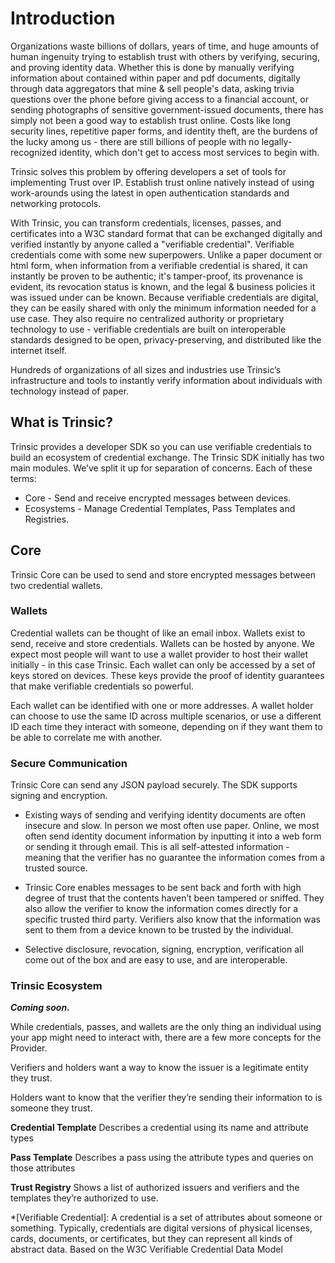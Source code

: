 # Introduction

Organizations waste billions of dollars, years of time, and huge amounts of human ingenuity trying to establish trust with others by verifying, securing, and proving identity data. Whether this is done by manually verifying information about contained within paper and pdf documents, digitally through data aggregators that mine & sell people's data, asking trivia questions over the phone before giving access to a financial account, or sending photographs of sensitive government-issued documents, there has simply not been a good way to establish trust online. Costs like long security lines, repetitive paper forms, and identity theft, are the burdens of the lucky among us - there are still billions of people with no legally-recognized identity, which don't get to access most services to begin with.

Trinsic solves this problem by offering developers a set of tools for implementing Trust over IP. Establish trust online natively instead of using work-arounds using the latest in open authentication standards and networking protocols. 

With Trinsic, you can transform credentials, licenses, passes, and certificates into a W3C standard format that can be exchanged digitally and verified instantly by anyone called a "verifiable credential". Verifiable credentials come with some new superpowers. Unlike a paper document or html form, when information from a verifiable credential is shared, it can instantly be proven to be authentic; it's tamper-proof, its provenance is evident, its revocation status is known, and the legal & business policies it was issued under can be known. Because verifiable credentials are digital, they can be easily shared with only the minimum information needed for a use case. They also require no centralized authority or proprietary technology to use - verifiable credentials are built on interoperable standards  designed to be open, privacy-preserving, and distributed like the internet itself.

Hundreds of organizations of all sizes and industries use Trinsic’s infrastructure and tools to instantly verify information about individuals with technology instead of paper.

## What is Trinsic?

Trinsic provides a developer SDK so you can use verifiable credentials to build an ecosystem of credential exchange. The Trinsic SDK initially has two main modules. We’ve split it up for separation of concerns. Each of these terms:

- Core - Send and receive encrypted messages between devices.
- Ecosystems - Manage Credential Templates, Pass Templates and Registries.

## Core

Trinsic Core can be used to send and store encrypted messages between two credential wallets. 

### Wallets
Credential wallets can be thought of like an email inbox. Wallets exist to send, receive and store credentials. Wallets can be hosted by anyone. We expect most people will want to use a wallet provider to host their wallet initially - in this case Trinsic. Each wallet can only be accessed by a set of keys stored on devices. These keys provide the proof of identity guarantees that make verifiable credentials so powerful.

Each wallet can be identified with one or more addresses. A wallet holder can choose to use the same ID across multiple scenarios, or use a different ID each time they interact with someone, depending on if they want them to be able to correlate me with another.

### Secure Communication

Trinsic Core can send any JSON payload securely. The SDK supports signing and encryption. 

- Existing ways of sending and verifying identity documents are often insecure and slow. In person we most often use paper. Online, we most often send identity document information by inputting it into a web form or sending it through email. This is all self-attested information - meaning that the verifier has no guarantee the information comes from a trusted source.

- Trinsic Core enables messages to be sent back and forth with high degree of trust that the contents haven’t been tampered or sniffed. They also allow the verifier to know the information comes directly for a specific trusted third party. Verifiers also know that the information was sent to them from a device known to be trusted by the individual. 

- Selective disclosure, revocation, signing, encryption, verification all come out of the box and are easy to use, and are interoperable.
### Trinsic Ecosystem

***Coming soon.***

While credentials, passes, and wallets are the only thing an individual using your app might need to interact with, there are a few more concepts for the Provider. 

Verifiers and holders want a way to know the issuer is a legitimate entity they trust.

Holders want to know that the verifier they’re sending their information to is someone they trust.

**Credential Template** Describes a credential using its name and attribute types

**Pass Template** Describes a pass using the attribute types and queries on those attributes

**Trust Registry** Shows a list of authorized issuers and verifiers and the templates they’re authorized to use.

*[Verifiable Credential]: A credential is a set of attributes about someone or something. Typically, credentials are digital versions of physical licenses, cards, documents, or certificates, but they can represent all kinds of abstract data. Based on the W3C Verifiable Credential Data Model
